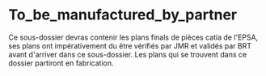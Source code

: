 To_be_manufactured_by_partner
========

Ce sous-dossier devras contenir les plans finals de pièces catia de l'EPSA, ses plans ont impérativement du être vérifiés par JMR et validés par BRT avant d'arriver dans ce sous-dossier.
Les plans qui se trouvent dans ce dossier partiront en fabrication.
